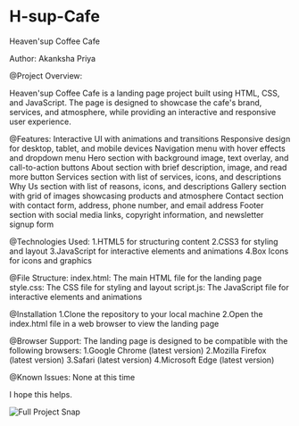 # H-sup-Cafe
Heaven'sup Coffee Cafe

Author: Akanksha Priya

@Project Overview:

Heaven'sup Coffee Cafe is a landing page project built using HTML, CSS, and JavaScript. The page is designed to showcase the cafe's brand, services, and atmosphere, while providing an interactive and responsive user experience.

@Features:
Interactive UI with animations and transitions
Responsive design for desktop, tablet, and mobile devices
Navigation menu with hover effects and dropdown menu
Hero section with background image, text overlay, and call-to-action buttons
About section with brief description, image, and read more button
Services section with list of services, icons, and descriptions
Why Us section with list of reasons, icons, and descriptions
Gallery section with grid of images showcasing products and atmosphere
Contact section with contact form, address, phone number, and email address
Footer section with social media links, copyright information, and newsletter signup form

@Technologies Used:
1.HTML5 for structuring content
2.CSS3 for styling and layout
3.JavaScript for interactive elements and animations
4.Box Icons for icons and graphics

@File Structure:
index.html: The main HTML file for the landing page
style.css: The CSS file for styling and layout
script.js: The JavaScript file for interactive elements and animations

@Installation
1.Clone the repository to your local machine
2.Open the index.html file in a web browser to view the landing page

@Browser Support:
The landing page is designed to be compatible with the following browsers:
1.Google Chrome (latest version)
2.Mozilla Firefox (latest version)
3.Safari (latest version)
4.Microsoft Edge (latest version)

@Known Issues: None at this time

I hope this helps.

![Full Project Snap]([https://drive.google.com/uc?id=<YOUR_IMAGE_ID>](https://drive.google.com/file/d/195Q6hpw5ATGiSo0M2iKEavpuu8t5N26l/view?usp=drive_link))
